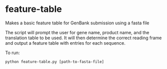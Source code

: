 # feature-table
Makes a basic feature table for GenBank submission using a fasta file

The script will prompt the user for gene name, product name, and the translation table to be used. It will then determine the correct reading frame and output a feature table with entries for each sequence. 

To run:
```
python feature-table.py [path-to-fasta-file]
```

